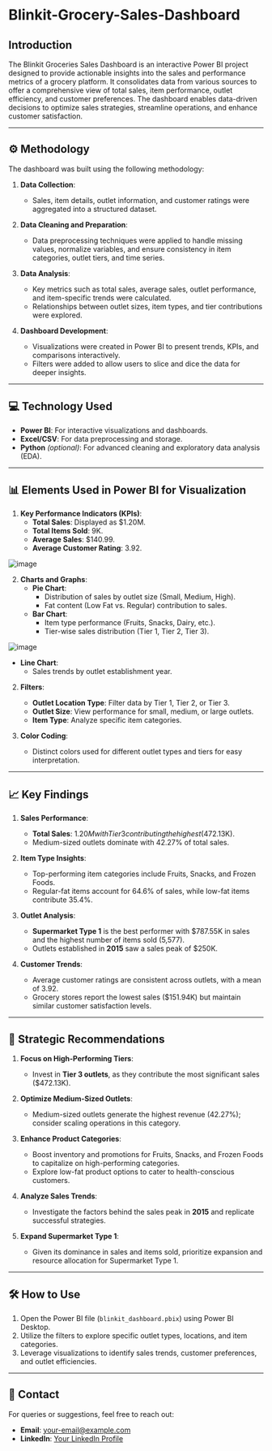 # Blinkit-Grocery-Sales-Dashboard



##  Introduction

The Blinkit Groceries Sales Dashboard is an interactive Power BI project designed to provide actionable insights into the sales and performance metrics of a grocery platform. It consolidates data from various sources to offer a comprehensive view of total sales, item performance, outlet efficiency, and customer preferences. The dashboard enables data-driven decisions to optimize sales strategies, streamline operations, and enhance customer satisfaction.

---

## ⚙️ Methodology

The dashboard was built using the following methodology:
1. **Data Collection**:
   - Sales, item details, outlet information, and customer ratings were aggregated into a structured dataset.

2. **Data Cleaning and Preparation**:
   - Data preprocessing techniques were applied to handle missing values, normalize variables, and ensure consistency in item categories, outlet tiers, and time series.

3. **Data Analysis**:
   - Key metrics such as total sales, average sales, outlet performance, and item-specific trends were calculated.
   - Relationships between outlet sizes, item types, and tier contributions were explored.

4. **Dashboard Development**:
   - Visualizations were created in Power BI to present trends, KPIs, and comparisons interactively.
   - Filters were added to allow users to slice and dice the data for deeper insights.

---

## 💻 Technology Used

- **Power BI**: For interactive visualizations and dashboards.
- **Excel/CSV**: For data preprocessing and storage.
- **Python** *(optional)*: For advanced cleaning and exploratory data analysis (EDA).

---

## 📊 Elements Used in Power BI for Visualization

1. **Key Performance Indicators (KPIs)**:
   - **Total Sales**: Displayed as $1.20M.
   - **Total Items Sold**: 9K.
   - **Average Sales**: $140.99.
   - **Average Customer Rating**: 3.92.

![image](https://github.com/user-attachments/assets/ce6c39ee-28ca-4872-a9be-149467ea7da6)


2. **Charts and Graphs**:
   - **Pie Chart**: 
     - Distribution of sales by outlet size (Small, Medium, High).
     - Fat content (Low Fat vs. Regular) contribution to sales.
   - **Bar Chart**:
     - Item type performance (Fruits, Snacks, Dairy, etc.).
     - Tier-wise sales distribution (Tier 1, Tier 2, Tier 3).

![image](https://github.com/user-attachments/assets/d648dd7b-7686-4a78-a01f-d01f1ae1b52c)
    

   - **Line Chart**:
     - Sales trends by outlet establishment year.

2. **Filters**:
   - **Outlet Location Type**: Filter data by Tier 1, Tier 2, or Tier 3.
   - **Outlet Size**: View performance for small, medium, or large outlets.
   - **Item Type**: Analyze specific item categories.

3. **Color Coding**:
   - Distinct colors used for different outlet types and tiers for easy interpretation.

---

## 📈 Key Findings

1. **Sales Performance**:
   - **Total Sales**: $1.20M with Tier 3 contributing the highest ($472.13K).
   - Medium-sized outlets dominate with 42.27% of total sales.

2. **Item Type Insights**:
   - Top-performing item categories include Fruits, Snacks, and Frozen Foods.
   - Regular-fat items account for 64.6% of sales, while low-fat items contribute 35.4%.

3. **Outlet Analysis**:
   - **Supermarket Type 1** is the best performer with $787.55K in sales and the highest number of items sold (5,577).
   - Outlets established in **2015** saw a sales peak of $250K.

4. **Customer Trends**:
   - Average customer ratings are consistent across outlets, with a mean of 3.92.
   - Grocery stores report the lowest sales ($151.94K) but maintain similar customer satisfaction levels.

---

## 🎯 Strategic Recommendations

1. **Focus on High-Performing Tiers**:
   - Invest in **Tier 3 outlets**, as they contribute the most significant sales ($472.13K).

2. **Optimize Medium-Sized Outlets**:
   - Medium-sized outlets generate the highest revenue (42.27%); consider scaling operations in this category.

3. **Enhance Product Categories**:
   - Boost inventory and promotions for Fruits, Snacks, and Frozen Foods to capitalize on high-performing categories.
   - Explore low-fat product options to cater to health-conscious customers.

4. **Analyze Sales Trends**:
   - Investigate the factors behind the sales peak in **2015** and replicate successful strategies.

5. **Expand Supermarket Type 1**:
   - Given its dominance in sales and items sold, prioritize expansion and resource allocation for Supermarket Type 1.

---

## 🛠️ How to Use

1. Open the Power BI file (`blinkit_dashboard.pbix`) using Power BI Desktop.
2. Utilize the filters to explore specific outlet types, locations, and item categories.
3. Leverage visualizations to identify sales trends, customer preferences, and outlet efficiencies.

---

## 📧 Contact

For queries or suggestions, feel free to reach out:
- **Email**: [your-email@example.com](mailto:your-email@example.com)
- **LinkedIn**: [Your LinkedIn Profile](https://linkedin.com/in/yourprofile)
